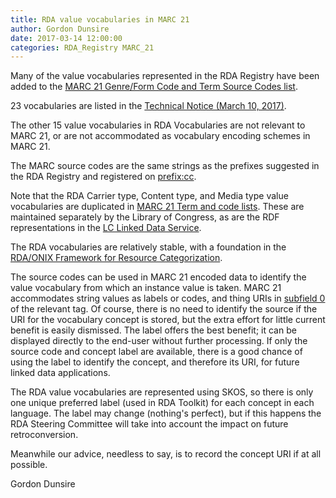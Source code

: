 ```yaml
---
title: RDA value vocabularies in MARC 21
author: Gordon Dunsire
date: 2017-03-14 12:00:00
categories: RDA_Registry MARC_21
---
```


Many of the value vocabularies represented in the RDA Registry have been added to the [MARC 21 Genre/Form Code and Term Source Codes list](https://www.loc.gov/standards/sourcelist/genre-form.html).

23 vocabularies are listed in the [Technical Notice (March 10, 2017)](https://www.loc.gov/marc/relators/tn170310src.html).

The other 15 value vocabularies in RDA Vocabularies are not relevant to MARC 21, or are not accommodated as vocabulary encoding schemes in MARC 21.

The MARC source codes are the same strings as the prefixes suggested in the RDA Registry and registered on [prefix:cc](prefix:cc).

Note that the RDA Carrier type, Content type, and Media type value vocabularies are duplicated in [MARC 21 Term and code lists](http://www.loc.gov/standards/valuelist/index.html). These are maintained separately by the Library of Congress, as are the RDF representations in the [LC Linked Data Service](id.loc.gov).

The RDA vocabularies are relatively stable, with a foundation in the [RDA/ONIX Framework for Resource Categorization](http://www.rdaregistry.info/termList/#rof).

The source codes can be used in MARC 21 encoded data to identify the value vocabulary from which an instance value is taken. MARC 21 accommodates string values as labels or codes, and thing URIs in [subfield 0](https://www.loc.gov/marc/bibliographic/ecbdcntf.html) of the relevant tag. Of course, there is no need to identify the source if the URI for the vocabulary concept is stored, but the extra effort for little current benefit is easily dismissed. The label offers the best benefit; it can be displayed directly to the end-user without further processing. If only the source code and concept label are available, there is a good chance of using the label to identify the concept, and therefore its URI, for future linked data applications.

The RDA value vocabularies are represented using SKOS, so there is only one unique preferred label (used in RDA Toolkit) for each concept in each language. The label may change (nothing's perfect), but if this happens the RDA Steering Committee will take into account the impact on future retroconversion.

Meanwhile our advice, needless to say, is to record the concept URI if at all possible.

Gordon Dunsire
